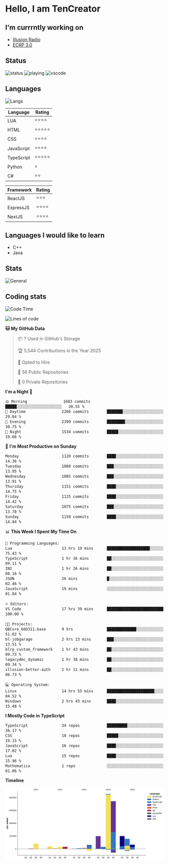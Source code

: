 # Hello, I am TenCreator

## I'm currrntly working on
- [Illusion Radio](https://illusionradio.co.uk/)
- [ECRP 3.0](http://github.com/Emerald-Coast-Roleplay/)

## Status
![status](https://api.statusbadges.me/badge/status/518334475038359555?simple=true&style=for-the-badge)
![playing](https://api.statusbadges.me/badge/playing/518334475038359555?style=for-the-badge)
![vscode](https://api.statusbadges.me/badge/vscode/518334475038359555?style=for-the-badge)

## Languages
![Langs](https://github-readme-stats.vercel.app/api/top-langs/?username=tencreator&layout=compact&theme=radical)


|Language|Rating|
|--------|------|
|LUA|⭐️⭐️⭐️⭐️|
|HTML|⭐️⭐️⭐️⭐️⭐️|
|CSS|⭐️⭐️⭐️⭐️|
|JavaScript|⭐️⭐️⭐️⭐️|
|TypeScript|⭐️⭐️⭐️⭐️⭐️|
|Python|⭐️|
|C#|⭐️⭐️ |

|Framework|Rating|
|--------|------|
|ReactJS|⭐️⭐️⭐|
|ExpressJS|⭐️⭐️⭐️⭐️|
|NextJS|⭐️⭐️⭐⭐️|

## Languages I would like to learn
- C++
- Java

## Stats
![General](https://github-readme-stats.vercel.app/api?username=tencreator&show_icons=true&theme=radical)

## Coding stats

<!--START_SECTION:waka-->
![Code Time](http://img.shields.io/badge/Code%20Time-711%20hrs%2028%20mins-blue)

![Lines of code](https://img.shields.io/badge/From%20Hello%20World%20I%27ve%20Written-2.5%20million%20lines%20of%20code-blue)

**🐱 My GitHub Data** 

> 📦 ? Used in GitHub's Storage 
 > 
> 🏆 5,544 Contributions in the Year 2025
 > 
> 💼 Opted to Hire
 > 
> 📜 56 Public Repositories 
 > 
> 🔑 0 Private Repositories 
 > 
**I'm a Night 🦉** 

```text
🌞 Morning                1603 commits        █████░░░░░░░░░░░░░░░░░░░░   20.55 % 
🌆 Daytime                2266 commits        ███████░░░░░░░░░░░░░░░░░░   29.04 % 
🌃 Evening                2399 commits        ████████░░░░░░░░░░░░░░░░░   30.75 % 
🌙 Night                  1534 commits        █████░░░░░░░░░░░░░░░░░░░░   19.66 % 
```
📅 **I'm Most Productive on Sunday** 

```text
Monday                   1120 commits        ████░░░░░░░░░░░░░░░░░░░░░   14.36 % 
Tuesday                  1088 commits        ███░░░░░░░░░░░░░░░░░░░░░░   13.95 % 
Wednesday                1085 commits        ███░░░░░░░░░░░░░░░░░░░░░░   13.91 % 
Thursday                 1151 commits        ████░░░░░░░░░░░░░░░░░░░░░   14.75 % 
Friday                   1125 commits        ████░░░░░░░░░░░░░░░░░░░░░   14.42 % 
Saturday                 1075 commits        ███░░░░░░░░░░░░░░░░░░░░░░   13.78 % 
Sunday                   1158 commits        ████░░░░░░░░░░░░░░░░░░░░░   14.84 % 
```


📊 **This Week I Spent My Time On** 

```text
💬 Programming Languages: 
Lua                      13 hrs 19 mins      ███████████████████░░░░░░   75.43 % 
TypeScript               1 hr 36 mins        ██░░░░░░░░░░░░░░░░░░░░░░░   09.11 % 
INI                      1 hr 26 mins        ██░░░░░░░░░░░░░░░░░░░░░░░   08.16 % 
JSON                     26 mins             █░░░░░░░░░░░░░░░░░░░░░░░░   02.46 % 
JavaScript               19 mins             ░░░░░░░░░░░░░░░░░░░░░░░░░   01.84 % 

🔥 Editors: 
VS Code                  17 hrs 39 mins      █████████████████████████   100.00 % 

🐱‍💻 Projects: 
QBCore_66D311.base       9 hrs               █████████████░░░░░░░░░░░░   51.02 % 
bl-jobgarage             2 hrs 23 mins       ███░░░░░░░░░░░░░░░░░░░░░░   13.51 % 
blrp_custom_framework    1 hr 43 mins        ██░░░░░░░░░░░░░░░░░░░░░░░   09.73 % 
legacydmc_dynamic        1 hr 38 mins        ██░░░░░░░░░░░░░░░░░░░░░░░   09.34 % 
illusion-better-auth     1 hr 11 mins        ██░░░░░░░░░░░░░░░░░░░░░░░   06.73 % 

💻 Operating System: 
Linux                    14 hrs 55 mins      █████████████████████░░░░   84.52 % 
Windows                  2 hrs 43 mins       ████░░░░░░░░░░░░░░░░░░░░░   15.48 % 
```

**I Mostly Code in TypeScript** 

```text
TypeScript               34 repos            █████████░░░░░░░░░░░░░░░░   36.17 % 
CSS                      18 repos            █████░░░░░░░░░░░░░░░░░░░░   19.15 % 
JavaScript               16 repos            ████░░░░░░░░░░░░░░░░░░░░░   17.02 % 
Lua                      15 repos            ████░░░░░░░░░░░░░░░░░░░░░   15.96 % 
Mathematica              1 repo              ░░░░░░░░░░░░░░░░░░░░░░░░░   01.06 % 
```



**Timeline**

![Lines of Code chart](https://raw.githubusercontent.com/tencreator/tencreator/main/assets/bar_graph.png)


<!--END_SECTION:waka-->
